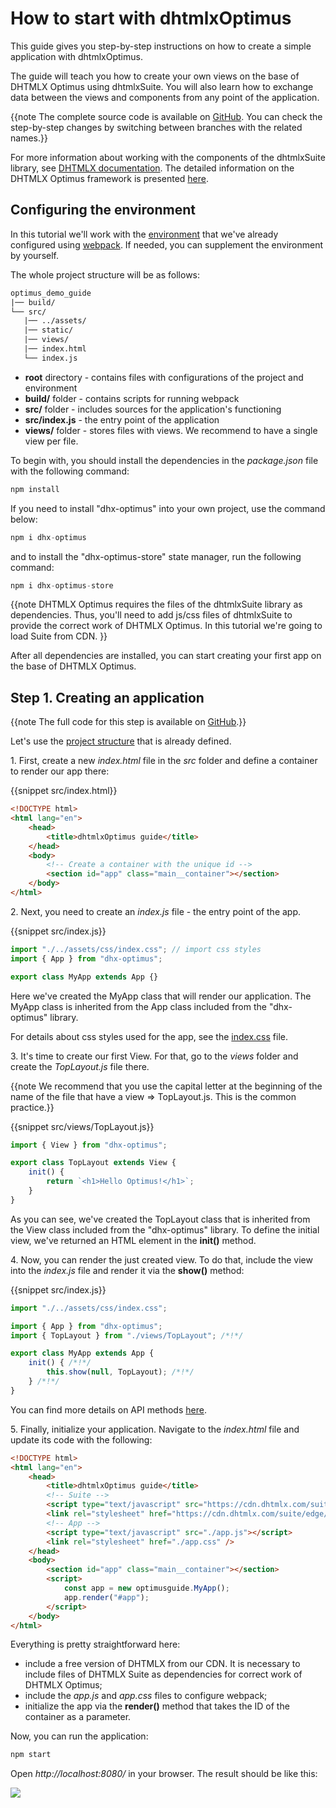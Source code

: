 How to start with dhtmlxOptimus
=========================

This guide gives you step-by-step instructions on how to create a simple application with dhtmlxOptimus.

The guide will teach you how to create your own views on the base of DHTMLX Optimus using dhtmlxSuite. You will also learn how to exchange data between the views and components from any point of the application. 

{{note The complete source code is available on [GitHub](https://github.com/DHTMLX/optimus-demo-guide/tree/master). You can check the step-by-step changes by switching between branches with the related names.}}

For more information about working with the components of the dhtmlxSuite library, see [DHTMLX documentation](https://docs.dhtmlx.com). The detailed information on the DHTMLX Optimus framework is presented [here](optimus_guides/index.md).

Configuring the environment
------------------------

In this tutorial we'll work with the [environment](https://github.com/DHTMLX/optimus-demo-guide/tree/master) that we've already configured using [webpack](https://webpack.js.org). If needed, you can supplement the environment by yourself.

The whole project structure will be as follows:

~~~html
optimus_demo_guide
|── build/
└── src/
   |── ../assets/
   |── static/
   |── views/
   |── index.html
   └── index.js	
~~~

- **root** directory - contains files with configurations of the project and environment
- **build/** folder - contains scripts for running webpack
- **src/** folder - includes sources for the application's functioning
- **src/index.js** - the entry point of the application
- **views/** folder - stores files with views. We recommend to have a single view per file.

To begin with, you should install the dependencies in the *package.json* file with the following command:

~~~js
npm install
~~~

If you need to install "dhx-optimus" into your own project, use the command below:

~~~js
npm i dhx-optimus
~~~

and to install the "dhx-optimus-store" state manager, run the following command:

~~~js
npm i dhx-optimus-store
~~~

{{note DHTMLX Optimus requires the files of the dhtmlxSuite library as dependencies. Thus, you'll need to add js/css files of dhtmlxSuite to provide the correct work of DHTMLX Optimus. In this tutorial we're going to load Suite from CDN. }}

After all dependencies are installed, you can start creating your first app on the base of DHTMLX Optimus.

Step 1. Creating an application
--------------------------------

{{note The full code for this step is available on [GitHub](https://github.com/DHTMLX/optimus-demo-guide/tree/guide/first-step).}}

Let's use the [project structure](https://github.com/DHTMLX/optimus-demo-guide/tree/guide/first-step) that is already defined.

1\. First, create a new *index.html* file in the *src* folder and define a container to render our app there: 

{{snippet   src/index.html}}
~~~html
<!DOCTYPE html>
<html lang="en">
	<head>
		<title>dhtmlxOptimus guide</title>
	</head>
	<body>
		<!-- Create a container with the unique id -->
		<section id="app" class="main__container"></section>
	</body>
</html>
~~~

2\. Next, you need to create an *index.js* file - the entry point of the app. 

{{snippet   src/index.js}}
~~~js
import "./../assets/css/index.css"; // import css styles
import { App } from "dhx-optimus";

export class MyApp extends App {}
~~~

Here we've created the MyApp class that will render our application. The MyApp class is inherited from the App class included from the "dhx-optimus" library. 

For details about css styles used for the app, see the [index.css](https://github.com/DHTMLX/optimus-demo-guide/blob/guide/first-step/src/../assets/css/index.css) file.

3\. It's time to create our first View. For that, go to the *views* folder and create the *TopLayout.js* file there. 

{{note We recommend that you use the capital letter at the beginning of the name of the file that have a view => TopLayout.js. This is the common practice.}}

{{snippet   src/views/TopLayout.js}}
~~~js
import { View } from "dhx-optimus";

export class TopLayout extends View {
	init() {
		return `<h1>Hello Optimus!</h1>`;
	}
}
~~~

As you can see, we've created the TopLayout class that is inherited from the View class included from the "dhx-optimus" library. To define the initial view, we've returned an HTML element in the **init()** method. 

4\. Now, you can render the just created view. To do that, include the view into the *index.js* file and render it via the **show()** method:

{{snippet   src/index.js}}
~~~js
import "./../assets/css/index.css";

import { App } from "dhx-optimus";
import { TopLayout } from "./views/TopLayout"; /*!*/

export class MyApp extends App {
	init() { /*!*/
		this.show(null, TopLayout); /*!*/
	} /*!*/
}
~~~

You can find more details on API methods [here](optimus_guides/index.html#api).

5\. Finally, initialize your application. Navigate to the *index.html* file and update its code with the following:

~~~html
<!DOCTYPE html>
<html lang="en">
	<head>
		<title>dhtmlxOptimus guide</title>
		<!-- Suite -->
		<script type="text/javascript" src="https://cdn.dhtmlx.com/suite/edge/suite.js"></script>
		<link rel="stylesheet" href="https://cdn.dhtmlx.com/suite/edge/suite.css" />
		<!-- App -->
		<script type="text/javascript" src="./app.js"></script>
		<link rel="stylesheet" href="./app.css" />
	</head>
	<body>
		<section id="app" class="main__container"></section>
		<script>
			const app = new optimusguide.MyApp();
			app.render("#app");
		</script>
	</body>
</html>
~~~

Everything is pretty straightforward here:

- include a free version of DHTMLX from our CDN. It is necessary to include files of DHTMLX Suite as  dependencies for correct work of DHTMLX Optimus;
- include the *app.js* and *app.css* files to configure webpack;
- initialize the app via the **render()** method that takes the ID of the container as a parameter.

Now, you can run the application:

~~~js
npm start
~~~

Open *http://localhost:8080/* in your browser. The result should be like this:

<img src="optimus/start_optimus.png"/>















